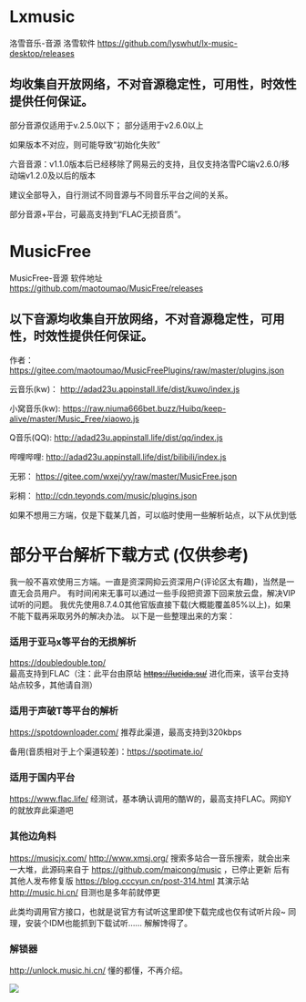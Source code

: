 # Lxmusic
洛雪音乐-音源
洛雪软件 https://github.com/lyswhut/lx-music-desktop/releases

均收集自开放网络，不对音源稳定性，可用性，时效性提供任何保证。
-------

部分音源仅适用于v.2.5.0以下； 部分适用于v2.6.0以上

如果版本不对应，则可能导致“初始化失败”

六音音源：v1.1.0版本后已经移除了网易云的支持，且仅支持洛雪PC端v2.6.0/移动端v1.2.0及以后的版本


建议全部导入，自行测试不同音源与不同音乐平台之间的关系。

部分音源+平台，可最高支持到“FLAC无损音质”。




# MusicFree
MusicFree-音源
软件地址 https://github.com/maotoumao/MusicFree/releases

以下音源均收集自开放网络，不对音源稳定性，可用性，时效性提供任何保证。
-------
作者：         https://gitee.com/maotoumao/MusicFreePlugins/raw/master/plugins.json

云音乐(kw)：    http://adad23u.appinstall.life/dist/kuwo/index.js

小窝音乐(kw):   https://raw.niuma666bet.buzz/Huibq/keep-alive/master/Music_Free/xiaowo.js

Q音乐(QQ):      http://adad23u.appinstall.life/dist/qq/index.js

哔哩哔哩:        http://adad23u.appinstall.life/dist/bilibili/index.js

无邪：          https://gitee.com/wxej/yy/raw/master/MusicFree.json

彩桐：          http://cdn.teyonds.com/music/plugins.json



如果不想用三方端，仅是下载某几首，可以临时使用一些解析站点，以下从优到低

# 部分平台解析下载方式 (仅供参考)
我一般不喜欢使用三方端。一直是资深网抑云资深用户(评论区太有趣)，当然是一直无会员用户。
有时间闲来无事可以通过一些手段把资源下回来放云盘，解决VIP试听的问题。
我优先使用8.7.4.0其他官版直接下载(大概能覆盖85%以上)，如果不能下载再采取另外的解决办法。
以下是一些整理出来的方案：

### 适用于亚马x等平台的无损解析
https://doubledouble.top/  
最高支持到FLAC（注：此平台由原站 ~~https://lucida.su/~~ 进化而来，该平台支持站点较多，其他请自测）

### 适用于声破T等平台的解析
https://spotdownloader.com/
推荐此渠道，最高支持到320kbps

备用(音质相对于上个渠道较差)：https://spotimate.io/

### 适用于国内平台
https://www.flac.life/
经测试，基本确认调用的酷W的，最高支持FLAC。网抑Y的就放弃此渠道吧

### 其他边角料
https://musicjx.com/   http://www.xmsj.org/ 
搜索多站合一音乐搜索，就会出来一大堆，此源码来自于 https://github.com/maicong/music ，已停止更新
后有其他人发布修复版 https://blog.cccyun.cn/post-314.html  其演示站  http://music.hi.cn/ 目测也是多年前就停更

此类均调用官方接口，也就是说官方有试听这里即使下载完成也仅有试听片段~    同理，安装个IDM也能抓到下载试听……
解解馋得了。

### 解锁器
http://unlock.music.hi.cn/
懂的都懂，不再介绍。

![](https://raw.githubusercontent.com/hiboxs/a/main/image.png)
